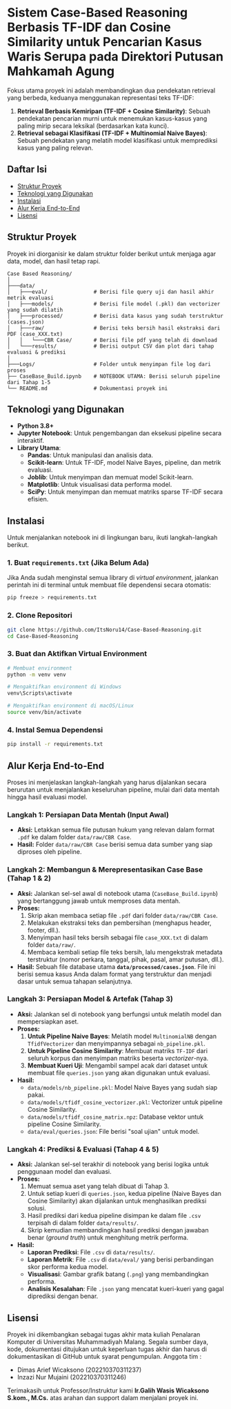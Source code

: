 # Sistem Case-Based Reasoning Berbasis TF-IDF dan Cosine Similarity untuk Pencarian Kasus Waris Serupa pada Direktori Putusan Mahkamah Agung

Fokus utama proyek ini adalah membandingkan dua pendekatan retrieval yang berbeda, keduanya menggunakan representasi teks TF-IDF:
1.  **Retrieval Berbasis Kemiripan (TF-IDF + Cosine Similarity)**: Sebuah pendekatan pencarian murni untuk menemukan kasus-kasus yang paling mirip secara leksikal (berdasarkan kata kunci).
2.  **Retrieval sebagai Klasifikasi (TF-IDF + Multinomial Naive Bayes)**: Sebuah pendekatan yang melatih model klasifikasi untuk memprediksi kasus yang paling relevan.

## Daftar Isi
* [Struktur Proyek](#-struktur-proyek)
* [Teknologi yang Digunakan](#️-teknologi-yang-digunakan)
* [Instalasi](#-instalasi)
* [Alur Kerja End-to-End](#-alur-kerja-end-to-end)
* [Lisensi](#-lisensi)

## Struktur Proyek
Proyek ini diorganisir ke dalam struktur folder berikut untuk menjaga agar data, model, dan hasil tetap rapi.
```
Case Based Reasoning/
│
├───data/
│   ├───eval/               # Berisi file query uji dan hasil akhir metrik evaluasi
│   ├───models/             # Berisi file model (.pkl) dan vectorizer yang sudah dilatih
│   ├───processed/          # Berisi data kasus yang sudah terstruktur (cases.json)
│   ├───raw/                # Berisi teks bersih hasil ekstraksi dari PDF (case_XXX.txt)
│   │   └───CBR Case/       # Berisi file pdf yang telah di download
│   └───results/            # Berisi output CSV dan plot dari tahap evaluasi & prediksi
│
├───Logs/                   # Folder untuk menyimpan file log dari proses
├── CaseBase_Build.ipynb    # NOTEBOOK UTAMA: Berisi seluruh pipeline dari Tahap 1-5
└── README.md               # Dokumentasi proyek ini
```
## Teknologi yang Digunakan
* **Python 3.8+**
* **Jupyter Notebook**: Untuk pengembangan dan eksekusi pipeline secara interaktif.
* **Library Utama**:
    * **Pandas**: Untuk manipulasi dan analisis data.
    * **Scikit-learn**: Untuk TF-IDF, model Naive Bayes, pipeline, dan metrik evaluasi.
    * **Joblib**: Untuk menyimpan dan memuat model Scikit-learn.
    * **Matplotlib**: Untuk visualisasi data performa model.
    * **SciPy**: Untuk menyimpan dan memuat matriks sparse TF-IDF secara efisien.

## Instalasi

Untuk menjalankan notebook ini di lingkungan baru, ikuti langkah-langkah berikut.

### 1. Buat `requirements.txt` (Jika Belum Ada)
Jika Anda sudah menginstal semua library di *virtual environment*, jalankan perintah ini di terminal untuk membuat file dependensi secara otomatis:
```bash
pip freeze > requirements.txt
```

### 2.  Clone Repositori
```bash
git clone https://github.com/ItsNoru14/Case-Based-Reasoning.git
cd Case-Based-Reasoning
```

### 3. Buat dan Aktifkan Virtual Environment
```bash
# Membuat environment
python -m venv venv

# Mengaktifkan environment di Windows
venv\Scripts\activate

# Mengaktifkan environment di macOS/Linux
source venv/bin/activate
```

### 4. Instal Semua Dependensi
```bash
pip install -r requirements.txt
```

## Alur Kerja End-to-End

Proses ini menjelaskan langkah-langkah yang harus dijalankan secara berurutan untuk menjalankan keseluruhan pipeline, mulai dari data mentah hingga hasil evaluasi model.

### Langkah 1: Persiapan Data Mentah (Input Awal)
* **Aksi:** Letakkan semua file putusan hukum yang relevan dalam format `.pdf` ke dalam folder `data/raw/CBR Case`.
* **Hasil:** Folder `data/raw/CBR Case` berisi semua data sumber yang siap diproses oleh pipeline.

### Langkah 2: Membangun & Merepresentasikan Case Base (Tahap 1 & 2)
* **Aksi:** Jalankan sel-sel awal di notebook utama (`CaseBase_Build.ipynb`) yang bertanggung jawab untuk memproses data mentah.
* **Proses:**
    1.  Skrip akan membaca setiap file `.pdf` dari folder `data/raw/CBR Case`.
    2.  Melakukan ekstraksi teks dan pembersihan (menghapus header, footer, dll.).
    3.  Menyimpan hasil teks bersih sebagai file `case_XXX.txt` di dalam folder `data/raw/`.
    4.  Membaca kembali setiap file teks bersih, lalu mengekstrak metadata terstruktur (nomor perkara, tanggal, pihak, pasal, amar putusan, dll.).
* **Hasil:** Sebuah file database utama **`data/processed/cases.json`**. File ini berisi semua kasus Anda dalam format yang terstruktur dan menjadi dasar untuk semua tahapan selanjutnya.

### Langkah 3: Persiapan Model & Artefak (Tahap 3)
* **Aksi:** Jalankan sel di notebook yang berfungsi untuk melatih model dan mempersiapkan aset.
* **Proses:**
    1.  **Untuk Pipeline Naive Bayes**: Melatih model `MultinomialNB` dengan `TfidfVectorizer` dan menyimpannya sebagai `nb_pipeline.pkl`.
    2.  **Untuk Pipeline Cosine Similarity**: Membuat matriks `TF-IDF` dari seluruh korpus dan menyimpan matriks beserta *vectorizer*-nya.
    3.  **Membuat Kueri Uji**: Mengambil sampel acak dari dataset untuk membuat file `queries.json` yang akan digunakan untuk evaluasi.
* **Hasil:**
    * `data/models/nb_pipeline.pkl`: Model Naive Bayes yang sudah siap pakai.
    * `data/models/tfidf_cosine_vectorizer.pkl`: Vectorizer untuk pipeline Cosine Similarity.
    * `data/models/tfidf_cosine_matrix.npz`: Database vektor untuk pipeline Cosine Similarity.
    * `data/eval/queries.json`: File berisi "soal ujian" untuk model.

### Langkah 4: Prediksi & Evaluasi (Tahap 4 & 5)
* **Aksi:** Jalankan sel-sel terakhir di notebook yang berisi logika untuk penggunaan model dan evaluasi.
* **Proses:**
    1.  Memuat semua aset yang telah dibuat di Tahap 3.
    2.  Untuk setiap kueri di `queries.json`, kedua pipeline (Naive Bayes dan Cosine Similarity) akan dijalankan untuk menghasilkan prediksi solusi.
    3.  Hasil prediksi dari kedua pipeline disimpan ke dalam file `.csv` terpisah di dalam folder `data/results/`.
    4.  Skrip kemudian membandingkan hasil prediksi dengan jawaban benar (*ground truth*) untuk menghitung metrik performa.
* **Hasil:**
    * **Laporan Prediksi**: File `.csv` di `data/results/`.
    * **Laporan Metrik**: File `.csv` di `data/eval/` yang berisi perbandingan skor performa kedua model.
    * **Visualisasi**: Gambar grafik batang (`.png`) yang membandingkan performa.
    * **Analisis Kesalahan**: File `.json` yang mencatat kueri-kueri yang gagal diprediksi dengan benar.

## Lisensi
Proyek ini dikembangkan sebagai tugas akhir mata kuliah Penalaran Komputer di Universitas Muhammadiyah Malang. Segala sumber daya, kode, dokumentasi ditujukan untuk keperluan tugas akhir dan harus di dokumentasikan di GitHub untuk syarat pengumpulan.
Anggota tim :
* Dimas Arief Wicaksono (202210370311237)
* Inzazi Nur Mujaini (202210370311246)

Terimakasih untuk Professor/Instruktur kami **Ir.Galih Wasis Wicaksono S.kom., M.Cs.** atas arahan dan support dalam menjalani proyek ini.
